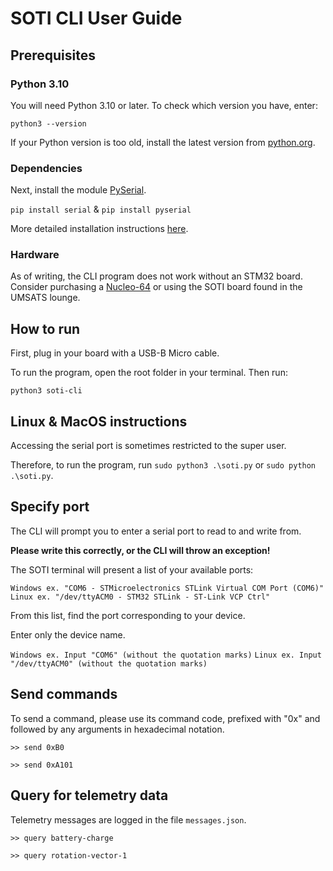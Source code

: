# SOTI CLI User Guide

## Prerequisites

### Python 3.10

You will need Python 3.10 or later. To check which version you have, enter:

```
python3 --version
```

If your Python version is too old, install the latest version from [python.org](https://www.python.org/downloads/).

### Dependencies

Next, install the module [PySerial](https://pyserial.readthedocs.io/en/latest/index.html).

`pip install serial` & `pip install pyserial`

More detailed installation instructions [here](https://github.com/pyserial/pyserial#installation).

### Hardware

As of writing, the CLI program does not work without an STM32 board. Consider purchasing a [Nucleo-64](https://www.st.com/en/evaluation-tools/nucleo-l452re.html) or using the SOTI board found in the UMSATS lounge.

## How to run

First, plug in your board with a USB-B Micro cable.

To run the program, open the root folder in your terminal. Then run:

```
python3 soti-cli
```

## Linux & MacOS instructions
Accessing the serial port is sometimes restricted to the super user.

Therefore, to run the program, run `sudo python3 .\soti.py` or `sudo python .\soti.py`.

## Specify port
The CLI will prompt you to enter a serial port to read to and write from.

**Please write this correctly, or the CLI will throw an exception!**

The SOTI terminal will present a list of your available ports:

`Windows ex. "COM6 - STMicroelectronics STLink Virtual COM Port (COM6)"`
`Linux ex. "/dev/ttyACM0 - STM32 STLink - ST-Link VCP Ctrl"`

From this list, find the port corresponding to your device.

Enter only the device name.

`Windows ex. Input "COM6" (without the quotation marks)`
`Linux ex. Input "/dev/ttyACM0" (without the quotation marks)`

## Send commands
To send a command, please use its command code, prefixed with "0x" and followed by any arguments in hexadecimal notation.

`>> send 0xB0`

`>> send 0xA101`

## Query for telemetry data
Telemetry messages are logged in the file `messages.json`.

`>> query battery-charge`

`>> query rotation-vector-1`
